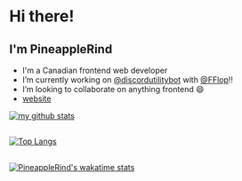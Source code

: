# Hi there! 
## I'm PineappleRind

- I'm a Canadian frontend web developer
- I’m currently working on [@discordutilitybot](https://github.com/discordutilitybot/utilitybot) with [@FFlop](https://github.com/fflop)!!
- I’m looking to collaborate on anything frontend 😄
- [website](https://pineapplerind.github.io)

[![my github stats](https://github-readme-stats.vercel.app/api?username=pineapplerind&count_private=true&include_all_commits=true&theme=gradient)](https://github.com/pineapplerind)
##
[![Top Langs](https://github-readme-stats.vercel.app/api/top-langs/?username=pineapplerind&show_icons=true&theme=gradient)](https://github.com/pineapplerind)
##
[![PineappleRind's wakatime stats](https://github-readme-stats.vercel.app/api/wakatime?username=pineapplerind&theme=gradient)](https://github.com/pineapplerind)
